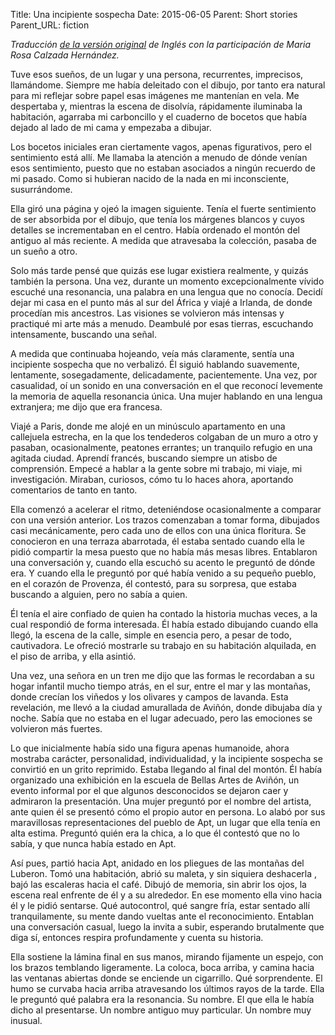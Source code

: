 Title: Una incipiente sospecha
Date: 2015-06-05
Parent: Short stories
Parent_URL: fiction

*Traducción [de la versión original](/a-tugging-suspicion/) de Inglés con la participación de Maria Rosa Calzada Hernández.*

Tuve esos sueños, de un lugar y una persona, recurrentes, imprecisos, llamándome. Siempre me había deleitado con el dibujo, por tanto era natural para mi reflejar sobre papel esas imágenes me mantenían en vela. Me despertaba y, mientras la escena de disolvía, rápidamente iluminaba la habitación, agarraba mi carboncillo y el cuaderno de bocetos que había dejado al lado de mi cama y empezaba a dibujar.

Los bocetos iniciales eran ciertamente vagos, apenas figurativos, pero el sentimiento está allí. Me llamaba la atención a menudo de dónde venían esos sentimiento, puesto que no estaban asociados a ningún recuerdo de mi pasado. Como si hubieran nacido de la nada en mi inconsciente, susurrándome.

Ella giró una página y ojeó la imagen siguiente. Tenía el fuerte sentimiento de ser absorbida por el dibujo, que tenía los márgenes blancos y cuyos detalles se incrementaban en el centro. Había ordenado el montón del antiguo al más reciente. A medida que atravesaba la colección, pasaba de un sueño a otro.

Solo más tarde pensé que quizás ese lugar existiera realmente, y quizás también la persona. Una vez, durante un momento excepcionalmente vívido escuché una resonancia, una palabra en una lengua que no conocía. Decidí dejar mi casa en el punto más al sur del África y viajé a Irlanda, de donde procedían mis ancestros. Las visiones se volvieron más intensas y practiqué mi arte más a menudo. Deambulé por esas tierras, escuchando intensamente, buscando una señal.

A medida que continuaba hojeando, veía más claramente, sentía una incipiente sospecha que no verbalizó. Él siguió hablando suavemente, lentamente, sosegadamente, delicadamente, pacientemente. Una vez, por casualidad, oí un sonido en una conversación en el que reconocí levemente la memoria de aquella resonancia única. Una mujer hablando en una lengua extranjera; me dijo que era francesa.

Viajé a Paris, donde me alojé en un minúsculo apartamento en una callejuela estrecha, en la que los tendederos colgaban de un muro a otro y pasaban, ocasionalmente, peatones errantes; un tranquilo refugio en una agitada ciudad. Aprendí francés, buscando siempre un atisbo de comprensión. Empecé a hablar a la gente sobre mi trabajo, mi viaje, mi investigación. Miraban, curiosos, cómo tu lo haces ahora, aportando comentarios de tanto en tanto.

Ella comenzó a acelerar el ritmo, deteniéndose ocasionalmente a comparar con una versión anterior. Los trazos comenzaban a tomar forma, dibujados casi mecánicamente, pero cada uno de ellos  con una única floritura. Se conocieron en una terraza abarrotada, él estaba sentado cuando ella le pidió compartir la mesa puesto que no había más mesas libres. Entablaron una conversación y, cuando ella escuchó su acento le preguntó de dónde era. Y cuando ella le preguntó por qué había venido a su pequeño pueblo, en el corazón de Provenza, él contestó, para su sorpresa, que estaba buscando a alguien, pero no sabía a quien. 

Él tenía el aire confiado de quien ha contado la historia muchas veces, a la cual respondió de forma interesada. Él había estado dibujando cuando ella llegó, la escena de la calle, simple en esencia pero, a pesar de todo, cautivadora. Le ofreció mostrarle su trabajo en su habitación alquilada, en el piso de arriba, y ella asintió.

Una vez, una señora en un tren me dijo que las formas le recordaban a su hogar infantil mucho tiempo atrás, en el sur, entre el mar y las montañas, donde crecían los viñedos y los olivares y campos de lavanda. Esta revelación, me llevó a la ciudad amurallada de Aviñón, donde dibujaba día y noche. Sabía que no estaba en el lugar adecuado, pero las emociones se volvieron más fuertes.

Lo que inicialmente había sido una figura apenas humanoide, ahora mostraba carácter, personalidad, individualidad, y la incipiente sospecha se convirtió en un grito reprimido. Estaba llegando al final del montón. Él había organizado una exhibición en la escuela de Bellas Artes de Aviñón, un evento informal por el que algunos desconocidos se dejaron caer y admiraron la presentación. Una mujer preguntó por el nombre del artista, ante quien él se presentó cómo el propio autor en persona. Lo alabó por sus maravillosas representaciones del pueblo de Apt, un lugar que ella tenía en alta estima. Preguntó quién era la chica, a lo que él contestó que no lo sabía, y que nunca había estado en Apt.

Así pues, partió hacia Apt, anidado en los pliegues de las montañas del Luberon. Tomó una habitación, abrió su maleta, y sin siquiera deshacerla , bajó las escaleras hacia el café. Dibujó de memoria, sin abrir los ojos, la escena real enfrente de él y a su alrededor. En ese momento ella vino hacia él y le pidió sentarse. Qué autocontrol, qué sangre fría, estar sentado allí tranquilamente, su mente dando vueltas ante el reconocimiento. Entablan una conversación casual, luego la invita a subir, esperando brutalmente que diga sí, entonces respira profundamente y cuenta su historia.

Ella sostiene la lámina final en sus manos, mirando fijamente un espejo, con los brazos temblando ligeramente. La coloca, boca arriba, y camina hacia las ventanas abiertas donde se enciende un cigarrillo. Qué sorprendente. El humo se curvaba hacia arriba atravesando los últimos rayos de la tarde. Ella le preguntó qué palabra era la resonancia. Su nombre. El que ella le había dicho al presentarse. Un nombre antiguo muy particular. Un nombre muy inusual.
